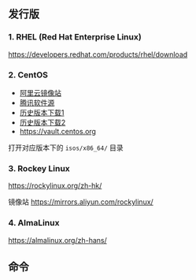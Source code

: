 ## 发行版

### 1. RHEL (Red Hat Enterprise Linux)

https://developers.redhat.com/products/rhel/download



### 2. CentOS

- [阿里云镜像站](https://mirrors.aliyun.com/centos/)
- [腾讯软件源](https://mirrors.cloud.tencent.com/centos/)
- [历史版本下载1](https://mirrors.aliyun.com/centos-vault)
- [历史版本下载2](https://mirrors.cloud.tencent.com/centos-vault)
- https://vault.centos.org

打开对应版本下的 `isos/x86_64/` 目录



### 3. Rockey Linux

https://rockylinux.org/zh-hk/

镜像站 https://mirrors.aliyun.com/rockylinux/



### 4. AlmaLinux

https://almalinux.org/zh-hans/



## 命令

